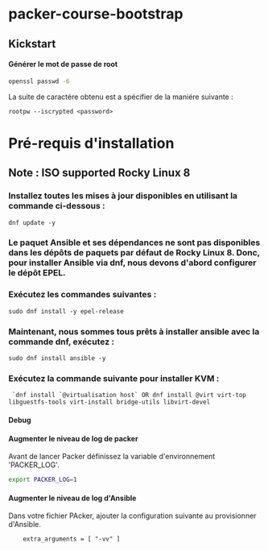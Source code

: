 
# packer-course-bootstrap

## Kickstart 

#### Générer le mot de passe de root

```bash
openssl passwd -6
```
La suite de caractére obtenu est a spécifier de la maniére suivante :
```ks
rootpw --iscrypted <password>
```

# Pré-requis d'installation 
## Note : ISO supported Rocky Linux 8

### Installez toutes les mises à jour disponibles en utilisant la commande ci-dessous :
```dnf update -y```

### Le paquet Ansible et ses dépendances ne sont pas disponibles dans les dépôts de paquets par défaut de Rocky Linux 8. Donc, pour installer Ansible via dnf, nous devons d'abord configurer le dépôt EPEL. 

### Exécutez les commandes suivantes :
```sudo dnf install -y epel-release```

### Maintenant, nous sommes tous prêts à installer ansible avec la commande dnf, exécutez :
```sudo dnf install ansible -y```

### Exécutez la commande suivante pour installer KVM :
``` `dnf install `@virtualisation host`
OR dnf install @virt virt-top libguestfs-tools virt-install bridge-utils libvirt-devel```


#### Debug

#### Augmenter le niveau de log de packer

Avant de lancer Packer définissez la variable d'environnement 'PACKER_LOG'.

```bash
export PACKER_LOG=1
```
#### Augmenter le niveau de log d'Ansible
Dans votre fichier PAcker, ajouter la configuration suivante au provisionner d'Ansible.

```hcl
    extra_arguments = [ "-vv" ]
```
